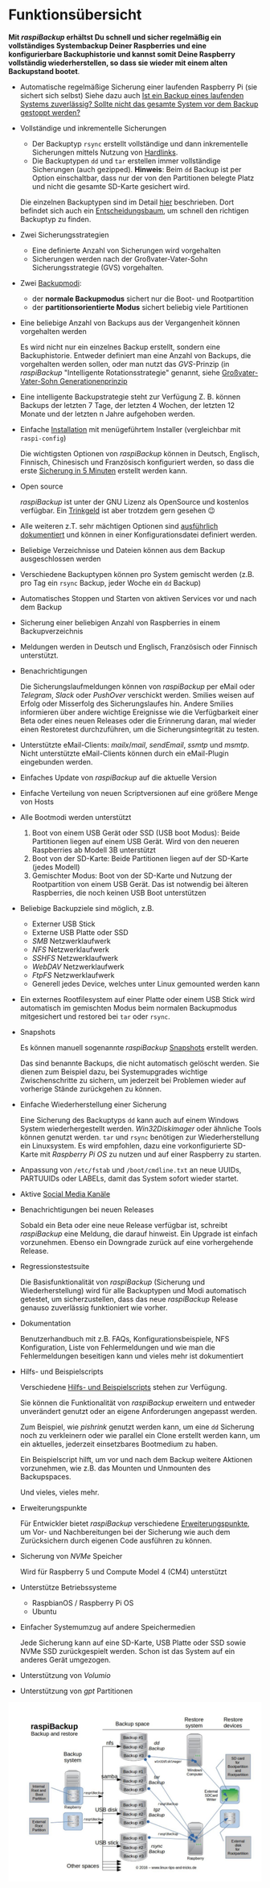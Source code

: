# Funktionsübersicht

**Mit *raspiBackup* erhältst Du schnell und sicher regelmäßig ein vollständiges Systembackup
Deiner Raspberries und eine konfigurierbare Backuphistorie
und kannst somit Deine Raspberry vollständig wiederherstellen,
so dass sie wieder mit einem alten Backupstand bootet**.

  - Automatische regelmäßige Sicherung einer laufenden Raspberry Pi (sie sichert sich selbst)
    Siehe dazu auch [Ist ein Backup eines laufenden Systems zuverlässig? Sollte nicht das gesamte System vor dem Backup gestoppt werden?](faq.md#faq1)

  - Vollständige und inkrementelle Sicherungen

      - Der Backuptyp `rsync` erstellt vollständige und dann inkrementelle Sicherungen
        mittels Nutzung von [Hardlinks](how-do-hardlinks-work-with-rsync.md).
      - Die Backuptypen `dd` und `tar` erstellen immer vollständige Sicherungen (auch gezipped).
        **Hinweis**: Beim `dd` Backup ist per Option einschaltbar, dass nur der von den Partitionen
        belegte Platz und nicht die gesamte SD-Karte gesichert wird.

    Die einzelnen Backuptypen sind im Detail [hier](backup-types.md) beschrieben.
    Dort befindet sich auch ein [Entscheidungsbaum](backup-types.md#decisiontree),
    um schnell den richtigen Backuptyp zu finden.

  - Zwei Sicherungsstrategien

      - Eine definierte Anzahl von Sicherungen wird vorgehalten
      - Sicherungen werden nach der Großvater-Vater-Sohn Sicherungsstrategie (GVS) vorgehalten.

  - Zwei [Backupmodi](normal-or-partition-backup.md):

      - der **normale Backupmodus** sichert nur die Boot- und Rootpartition
      - der **partitionsorientierte Modus** sichert beliebig viele Partitionen

  - Eine beliebige Anzahl von Backups aus der Vergangenheit können vorgehalten werden

    Es wird nicht nur ein einzelnes Backup erstellt, sondern eine Backuphistorie.
    Entweder definiert man eine Anzahl von Backups, die vorgehalten werden sollen,
    oder man nutzt das *GVS*-Prinzip (in *raspiBackup* "Intelligente Rotationsstrategie"
    genannt, siehe [Großvater-Vater-Sohn Generationenprinzip](https://framps.github.io/raspiBackupDoc/smart-recycle.html)

  - Eine intelligente Backupstrategie steht zur Verfügung
    Z. B. können Backups der letzten 7 Tage, der letzten 4 Wochen, der letzten 12 Monate und
    der letzten n Jahre aufgehoben werden.

  - Einfache [Installation](installation-in-5-minutes.md) mit menügeführtem Installer (vergleichbar mit `raspi-config`)

    Die wichtigsten Optionen von *raspiBackup* können in Deutsch, Englisch, Finnisch,
    Chinesisch und Französisch konfiguriert werden,
    so dass die erste [Sicherung in 5 Minuten](installation-in-5-minutes.md) erstellt werden kann.

  - Open source

    *raspiBackup* ist unter der GNU Lizenz als OpenSource und kostenlos verfügbar.
    Ein [Trinkgeld](introduction.md#donation) ist aber trotzdem gern gesehen 😉

  - Alle weiteren z.T. sehr mächtigen Optionen sind [ausführlich dokumentiert](invocation-options.md)
    und können in einer Konfigurationsdatei definiert werden.

  - Beliebige Verzeichnisse und Dateien können aus dem Backup ausgeschlossen werden

  - Verschiedene Backuptypen können pro System gemischt werden (z.B. pro Tag ein `rsync` Backup, jeder Woche ein `dd` Backup)

  - Automatisches Stoppen und Starten von aktiven Services vor und nach dem Backup

  - Sicherung einer beliebigen Anzahl von Raspberries in einem Backupverzeichnis

  - Meldungen werden in Deutsch und Englisch, Französisch oder Finnisch unterstützt.

  - Benachrichtigungen

    Die Sicherungslaufmeldungen können von *raspiBackup* per eMail oder *Telegram*,
    *Slack* oder *PushOver* verschickt werden. Smilies weisen auf Erfolg oder
    Misserfolg des Sicherungslaufes hin. Andere Smilies informieren über andere
    wichtige Ereignisse wie die Verfügbarkeit einer Beta oder eines neuen Releases
    oder die Erinnerung daran, mal wieder einen Restoretest durchzuführen, um die
    Sicherungsintegrität zu testen.

  - Unterstützte eMail-Clients: *mailx*/*mail*, *sendEmail*, *ssmtp* und *msmtp*.
    Nicht unterstützte eMail-Clients können durch ein eMail-Plugin eingebunden werden.

  - Einfaches Update von *raspiBackup* auf die aktuelle Version

  - Einfache Verteilung von neuen Scriptversionen auf eine größere Menge von Hosts

  - Alle Bootmodi werden unterstützt

      1. Boot von einem USB Gerät oder SSD (USB boot Modus): Beide Partitionen
         liegen auf einem USB Gerät. Wird von den neueren Raspberries ab Modell 3B
         unterstützt
      2. Boot von der SD-Karte: Beide Partitionen liegen auf der SD-Karte
         (jedes Modell)
      3. Gemischter Modus: Boot von der SD-Karte und Nutzung der Rootpartition
         von einem USB Gerät. Das ist notwendig bei älteren Raspberries, die
         noch keinen USB Boot unterstützen

  - Beliebige Backupziele sind möglich, z.B.

      - Externer USB Stick
      - Externe USB Platte oder SSD
      - *SMB* Netzwerklaufwerk
      - *NFS* Netzwerklaufwerk
      - *SSHFS* Netzwerklaufwerk
      - *WebDAV* Netzwerklaufwerk
      - *FtpFS* Netzwerklaufwerk
      - Generell jedes Device, welches unter Linux gemounted werden kann

  - Ein externes Rootfilesystem auf einer Platte oder einem USB Stick wird
    automatisch im gemischten Modus beim normalen Backupmodus mitgesichert
    und restored bei `tar` oder `rsync`.

  - Snapshots

    Es können manuell sogenannte *raspiBackup* [Snapshots](snapshots.md) erstellt werden.

    Das sind benannte Backups, die nicht automatisch gelöscht werden.
    Sie dienen zum Beispiel dazu, bei Systemupgrades wichtige Zwischenschritte
    zu sichern, um jederzeit bei Problemen wieder auf vorherige Stände
    zurückgehen zu können.

  - Einfache Wiederherstellung einer Sicherung

    Eine Sicherung des Backuptyps `dd` kann auch auf einem Windows System wiederhergestellt werden.
    *Win32Diskimager* oder ähnliche Tools können genutzt werden.
    `tar` und `rsync` benötigen zur Wiederherstellung ein Linuxsystem.
    Es wird empfohlen, dazu eine vorkonfigurierte SD-Karte mit *Raspberry Pi OS*
    zu nutzen und auf einer Raspberry zu starten.

  - Anpassung von `/etc/fstab` und `/boot/cmdline.txt` an neue UUIDs, PARTUUIDs
    oder LABELs, damit das System sofort wieder startet.

  - Aktive [Social Media Kanäle](introduction.md#contact_options)

  - Benachrichtigungen bei neuen Releases

    Sobald ein Beta oder eine neue Release verfügbar ist, schreibt *raspiBackup* eine
    Meldung, die darauf hinweist. Ein Upgrade ist einfach vorzunehmen. Ebenso ein
    Downgrade zurück auf eine vorhergehende Release.

  - Regressionstestsuite

    Die Basisfunktionalität von *raspiBackup* (Sicherung und Wiederherstellung) wird
    für alle Backuptypen und Modi automatisch getestet, um sicherzustellen, dass das
    neue *raspiBackup* Release genauso zuverlässig funktioniert wie vorher.

  - Dokumentation

    Benutzerhandbuch mit z.B. FAQs, Konfigurationsbeispiele, NFS Konfiguration,
    Liste von Fehlermeldungen und wie man die Fehlermeldungen beseitigen
    kann und vieles mehr ist dokumentiert

  - Hilfs- und Beispielscripts

    Verschiedene [Hilfs- und Beispielscripts](useful-helper-scripts.md) stehen zur Verfügung.

    Sie können die Funktionalität von *raspiBackup* erweitern und entweder unverändert genutzt
    oder an eigene Anforderungen angepasst werden.

    Zum Beispiel, wie *pishrink* genutzt werden kann, um eine `dd` Sicherung noch zu verkleinern
    oder wie parallel ein Clone erstellt werden kann, um ein aktuelles, jederzeit
    einsetzbares Bootmedium zu haben.

    Ein Beispielscript hilft, um vor und nach dem Backup weitere Aktionen vorzunehmen,
    wie z.B. das Mounten und Unmounten des Backupspaces.

    Und vieles, vieles mehr.

  - Erweiterungspunkte

    Für Entwickler bietet *raspiBackup* verschiedene [Erweiterungspunkte](hooks-for-own-scripts.md),
    um Vor- und Nachbereitungen bei der Sicherung wie auch dem Zurücksichern
    durch eigenen Code ausführen zu können.

  - Sicherung von *NVMe* Speicher

    Wird für Raspberry 5 und Compute Model 4 (CM4) unterstützt

  - Unterstütze Betriebssysteme

      - RaspbianOS / Raspberry Pi OS
      - Ubuntu

  - Einfacher Systemumzug auf andere Speichermedien

    Jede Sicherung kann auf eine SD-Karte, USB Platte oder SSD sowie NVMe SSD
    zurückgespielt werden. Schon ist das System auf ein anderes Gerät umgezogen.

  - Unterstützung von *Volumio*

  - Unterstützung von *gpt* Partitionen


![Übersichtsbild](images/raspiBackupOverview.jpg)


[.status]: translated
[.source]: https://www.linux-tips-and-tricks.de/de/funktionsuebersicht
[.source]: https://www.linux-tips-and-tricks.de/de/raspibackup
[.source]: https://www.linux-tips-and-tricks.de/en/features
[.source]: https://www.linux-tips-and-tricks.de/en/backup
